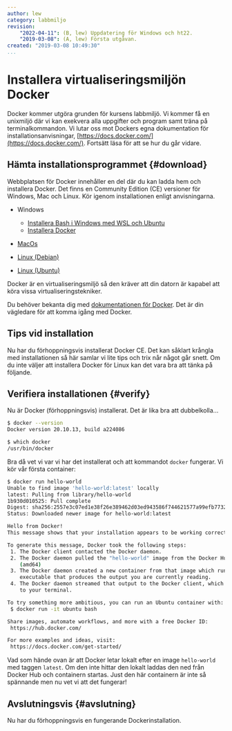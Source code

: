 ```yaml
---
author: lew
category: labbmiljo
revision:
    "2022-04-11": (B, lew) Uppdatering för Windows och ht22.
    "2019-03-08": (A, lew) Första utgåvan.
created: "2019-03-08 10:49:30"
...
```

Installera virtualiseringsmiljön Docker
==================================

Docker kommer utgöra grunden för kursens labbmiljö. Vi kommer få en unixmiljö där vi kan exekvera alla uppgifter och program samt träna på terminalkommandon. Vi lutar oss mot Dockers egna dokumentation för installationsanvisningar, [https://docs.docker.com/](https://docs.docker.com/). Fortsätt läsa för att se hur du går vidare.



Hämta installationsprogrammet {#download}
---------------------------------

Webbplatsen för Docker innehåller en del där du kan ladda hem och installera Docker. Det finns en Community Edition (CE) versioner för Windows, Mac och Linux. Kör igenom installationen enligt anvisningarna.

* Windows
    - [Installera Bash i Windows med WSL och Ubuntu](/kunskap/installera-bash-i-windows-med-wsl-och-ubuntu)
    - [Installera Docker](https://docs.docker.com/docker-for-windows/install/) 

* [MacOs](https://docs.docker.com/docker-for-mac/install/)

* [Linux (Debian)](https://docs.docker.com/install/linux/docker-ce/debian/)

* [Linux (Ubuntu)](https://docs.docker.com/install/linux/docker-ce/ubuntu/)

Docker är en virtualiseringsmiljö så den kräver att din datorn är kapabel att köra vissa virtualiseringstekniker.

Du behöver bekanta dig med [dokumentationen för Docker](https://docs.docker.com/). Det är din vägledare för att komma igång med Docker.



Tips vid installation
---------------------------------

Nu har du förhoppningsvis installerat Docker CE. Det kan såklart krångla med installationen så här samlar vi lite tips och trix når något går snett. Om du inte väljer att installera Docker för Linux kan det vara bra att tänka på följande.



Verifiera installationen {#verify}
---------------------------------

Nu är Docker (förhoppningsvis) installerat. Det är lika bra att dubbelkolla...

```bash
$ docker --version
Docker version 20.10.13, build a224086
```

```bash
$ which docker
/usr/bin/docker
```

Bra då vet vi var vi har det installerat och att kommandot `docker` fungerar. Vi kör vår första container:

```bash
$ docker run hello-world
Unable to find image 'hello-world:latest' locally
latest: Pulling from library/hello-world
1b930d010525: Pull complete
Digest: sha256:2557e3c07ed1e38f26e389462d03ed943586f744621577a99efb77324b0fe535
Status: Downloaded newer image for hello-world:latest

Hello from Docker!
This message shows that your installation appears to be working correctly.

To generate this message, Docker took the following steps:
 1. The Docker client contacted the Docker daemon.
 2. The Docker daemon pulled the "hello-world" image from the Docker Hub.
    (amd64)
 3. The Docker daemon created a new container from that image which runs the
    executable that produces the output you are currently reading.
 4. The Docker daemon streamed that output to the Docker client, which sent it
    to your terminal.

To try something more ambitious, you can run an Ubuntu container with:
 $ docker run -it ubuntu bash

Share images, automate workflows, and more with a free Docker ID:
 https://hub.docker.com/

For more examples and ideas, visit:
 https://docs.docker.com/get-started/
```

Vad som hände ovan är att Docker letar lokalt efter en image `hello-world` med taggen `latest`. Om den inte hittar den lokalt laddas den ned från Docker Hub och containern startas. Just den här containern är inte så spännande men nu vet vi att det fungerar!



Avslutningsvis {#avslutning}
--------------------------------------

Nu har du förhoppningsvis en fungerande Dockerinstallation.
